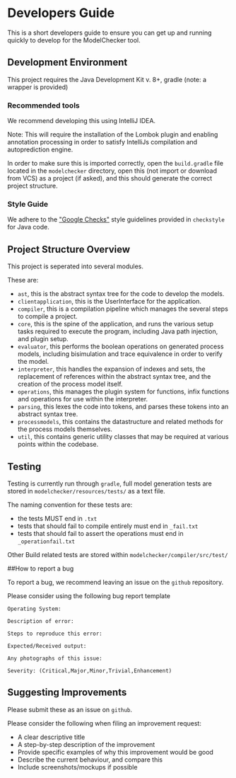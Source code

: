 # Developers Guide

This is a short developers guide to ensure you can get up and running quickly to
develop for the ModelChecker tool.

## Development Environment

This project requires the Java Development Kit v. 8+, gradle (note: a wrapper is
provided)

### Recommended tools

We recommend developing this using IntelliJ IDEA.

Note: This will require the installation of the Lombok plugin and enabling
annotation processing in order to satisfy IntelliJs compilation and
autoprediction engine.

In order to make sure this is imported correctly, open the `build.gradle` file
located in the `modelchecker` directory, open this (not import or download from VCS)
as a project (if asked), and this should generate the correct project structure.

### Style Guide

We adhere to the 
["Google Checks"](http://checkstyle.sourceforge.net/google_style.html) style
guidelines provided in `checkstyle` for Java code.

## Project Structure Overview

This project is seperated into several modules.

These are:

- `ast`, this is the abstract syntax tree for the code to develop the models.
- `clientapplication`, this is the UserInterface for the application.
- `compiler`, this is a compilation pipeline which manages the several steps to
  compile a project.
- `core`, this is the spine of the application, and runs the various setup tasks
  required to execute the program, including Java path injection, and plugin
  setup.
- `evaluator`, this performs the boolean operations on generated process models,
  including bisimulation and trace equivalence in order to verify the model.
- `interpreter`, this handles the expansion of indexes and sets, the
  replacement of references within the abstract syntax tree, and the creation of
  the process model itself.
- `operations`, this manages the plugin system for functions, infix functions
  and operations for use within the interpreter.
- `parsing`, this lexes the code into tokens, and parses these tokens into an
  abstract syntax tree.
- `processmodels`, this contains the datastructure and related methods for the
  process models themselves.
- `util`, this contains generic utility classes that may be required at various
  points within the codebase.

## Testing

Testing is currently run through `gradle`, full model generation tests are
stored in `modelchecker/resources/tests/` as a text file.

The naming convention for these tests are:
- the tests MUST end in `.txt`
- tests that should fail to compile entirely must end in `_fail.txt`
- tests that should fail to assert the operations must end in
  `_operationfail.txt`

Other Build related tests are stored within `modelchecker/compiler/src/test/`

##How to report a bug

To report a bug, we recommend leaving an issue on the `github` repository.

Please consider using the following bug report template

```
Operating System:

Description of error:

Steps to reproduce this error:

Expected/Received output:

Any photographs of this issue:

Severity: (Critical,Major,Minor,Trivial,Enhancement)
```

## Suggesting Improvements

Please submit these as an issue on `github`. 

Please consider the following when filing an improvement request:

- A clear descriptive title
- A step-by-step description of the improvement
- Provide specific examples of why this improvement would be good
- Describe the current behaviour, and compare this
- Include screenshots/mockups if possible
